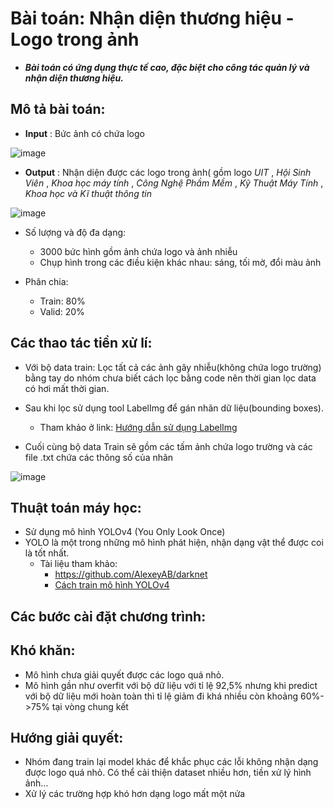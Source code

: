 # Bài toán: Nhận diện thương hiệu - Logo trong ảnh
* ***Bài toán có ứng dụng thực tế cao, đặc biệt cho công tác quản lý và nhận diện thương hiệu.***
## Mô tả bài toán:
* **Input** : Bức ảnh có chứa logo

![image](https://user-images.githubusercontent.com/63738324/104817010-2b7ade80-5851-11eb-8695-14087312330b.png)
* **Output** : Nhận diện được các logo trong ảnh( gồm logo *UIT* , *Hội Sinh Viên* , *Khoa học máy tính* , *Công Nghệ Phầm Mềm* , *Kỹ Thuật Máy Tính* , *Khoa học và Kĩ thuật thông tin*  

![image](https://user-images.githubusercontent.com/63738324/104817036-506f5180-5851-11eb-9579-52cca3cdcd47.png)


* Số lượng và độ đa dạng:
	
	- 3000 bức hình gồm ảnh chứa logo và ảnh nhiễu
	- Chụp hình trong các điều kiện khác nhau: sáng, tối mờ, đổi màu ảnh

* Phân chia: 
	- Train: 80%
	- Valid: 20%
## Các thao tác tiền xử lí:
- Với bộ data train: Lọc tất cả các ảnh gây nhiễu(không chứa logo trường) bằng tay do nhóm chưa biết cách lọc bằng code nên thời gian lọc data có hơi mất thời gian. 
- Sau khi lọc sử dụng tool LabelImg để gán nhãn dữ liệu(bounding boxes).

	* Tham khảo ở link: [Hướng dẫn sử dụng LabelImg](https://github.com/tzutalin/labelImg)
- Cuối cùng bộ data Train sẽ gồm các tấm ảnh chứa logo trường và các file .txt chứa các thông số của nhãn

![image](https://user-images.githubusercontent.com/63738324/104817151-02a71900-5852-11eb-9dcf-29d4a97f32b7.png)

## Thuật toán máy học: 
- Sử dụng mô hình YOLOv4 (You Only Look Once)
- YOLO là một trong những mô hình phát hiện, nhận dạng vật thể được coi là tốt nhất. 
	* Tài liệu tham khảo: 
		- https://github.com/AlexeyAB/darknet
		- [Cách train mô hình YOLOv4](https://www.miai.vn/2020/05/25/yolo-series-train-yolo-v4-train-tren-colab-chi-tiet-va-day-du-a-z/)
## Các bước cài đặt chương trình:
## Khó khăn:
- Mô hình chưa giải quyết được các logo quá nhỏ.
- Mô hình gần như overfit với bộ dữ liệu với tỉ lệ 92,5% nhưng khi predict với bộ dữ liệu mới hoàn toàn thì tỉ lệ giảm đi khá nhiều còn khoảng 60%->75% tại vòng chung kết
## Hướng giải quyết:
- Nhóm đang train lại model khác để khắc phục các lỗi không nhận dạng được logo quá nhỏ. Có thể cải thiện dataset nhiều hơn, tiền xử lý hình ảnh…
- Xử lý các trường hợp khó hơn dạng logo mất một nửa

